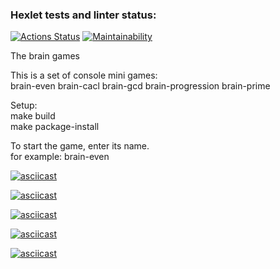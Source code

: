 ### Hexlet tests and linter status:
[![Actions Status](https://github.com/DaniilShomin/python-project-49/actions/workflows/hexlet-check.yml/badge.svg)](https://github.com/DaniilShomin/python-project-49/actions)
[![Maintainability](https://api.codeclimate.com/v1/badges/9eed823adf6d7fbea7e8/maintainability)](https://codeclimate.com/github/DaniilShomin/python-project-49/maintainability)

The brain games

This is a set of console mini games:  
    brain-even
    brain-cacl
    brain-gcd
    brain-progression
    brain-prime

Setup:  
    make build  
    make package-install

To start the game, enter its name.  
    for example: brain-even

[![asciicast](https://asciinema.org/a/5uEcSINcq3xPKHies1Ap1mOB5.svg)](https://asciinema.org/a/5uEcSINcq3xPKHies1Ap1mOB5)

[![asciicast](https://asciinema.org/a/kii0MRE36g88RQShWBIaR0rW5.svg)](https://asciinema.org/a/kii0MRE36g88RQShWBIaR0rW5)

[![asciicast](https://asciinema.org/a/gHPAgBNCAbr763ooLFZMBz64C.svg)](https://asciinema.org/a/gHPAgBNCAbr763ooLFZMBz64C)

[![asciicast](https://asciinema.org/a/gM5Sy8PT4t9f5W8AwDVvOHzRr.svg)](https://asciinema.org/a/gM5Sy8PT4t9f5W8AwDVvOHzRr)

[![asciicast](https://asciinema.org/a/Cz9qVF0IAyvY3MdA2FjV5sP5o.svg)](https://asciinema.org/a/Cz9qVF0IAyvY3MdA2FjV5sP5o)